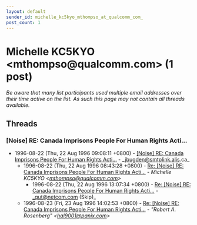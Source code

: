 ```yaml
---
layout: default
sender_id: michelle_kc5kyo_mthompso_at_qualcomm_com_
post_count: 1
---
```


# Michelle KC5KYO <mthompso<span>@</span>qualcomm.com> (1 post)

_Be aware that many list participants used multiple email addresses over their time active on the list. As such this page may not contain all threads available._

## Threads

### [Noise] RE: Canada Imprisons People For Human Rights Acti...
+ 1996-08-22 (Thu, 22 Aug 1996 09:08:11 +0800) - [[Noise] RE: Canada Imprisons People For Human Rights Acti...](/archive/1996/08/9c39c137dc6cb55dda745802e188d76a1eb42c0fe1086b9d0bb426dcafaa39b6) - _jbugden@smtplink.alis.ca_
  + 1996-08-22 (Thu, 22 Aug 1996 08:43:28 +0800) - [Re: [Noise] RE: Canada Imprisons People For Human Rights Acti...](/archive/1996/08/2e10a50723cb2391b219fc846e9ec785b2247b32630aade086f2ac26f63942dc) - _Michelle KC5KYO \<mthompso@qualcomm.com\>_
    + 1996-08-22 (Thu, 22 Aug 1996 13:07:34 +0800) - [Re: [Noise] RE: Canada Imprisons People For Human Rights Acti...](/archive/1996/08/f31f45d6d3fef69f7d88055cf7504ed877176ac2846b101c77d81a5068dd3c71) - _qut@netcom.com (Skip)_
  + 1996-08-23 (Fri, 23 Aug 1996 14:02:53 +0800) - [Re: [Noise] RE: Canada Imprisons People For Human Rights Acti...](/archive/1996/08/006ef9e030f40f0ee25d6b901c6216176431857899dd3290aac2ed0564b749f8) - _"Robert A. Rosenberg" \<hal9001@panix.com\>_

